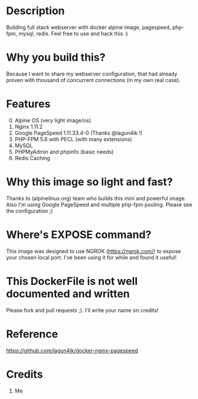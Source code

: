 # Description
Building full stack webserver with docker alpine image, pagespeed, php-fpm, mysql, redis. 
Feel free to use and hack this :)

# Why you build this?
Because I want to share my webserver configuration, that had already proven with thousand of concurrent connections (in my own real case).

# Features
0) Alpine OS (very light image/os)
1) Nginx 1.11.2
2) Google PageSpeed 1.11.33.4-0 (Thanks @lagun4ik !)
3) PHP-FPM 5.6 with PECL (with many extensions)
4) MySQL
5) PHPMyAdmin and phpinfo (basic needs)
6) Redis Caching

# Why this image so light and fast?
Thanks to (alpinelinux.org) team who builds this mini and powerful image.
Also I'm using Google PageSpeed and multiple php-fpm pooling. Please see the configuration ;)

# Where's EXPOSE command?
This image was designed to use NGROK (https://ngrok.com/) to expose your chosen local port. 
I've been using it for while and found it useful!

# This DockerFile is not well documented and written
Please fork and pull requests ;). I'll write your name on credits!

# Reference
https://github.com/lagun4ik/docker-nginx-pagespeed

# Credits
1. Me
